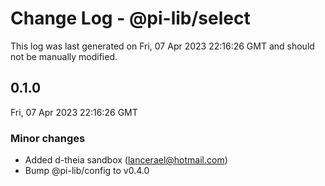 # Change Log - @pi-lib/select

This log was last generated on Fri, 07 Apr 2023 22:16:26 GMT and should not be manually modified.

<!-- Start content -->

## 0.1.0

Fri, 07 Apr 2023 22:16:26 GMT

### Minor changes

- Added d-theia sandbox (lancerael@hotmail.com)
- Bump @pi-lib/config to v0.4.0
